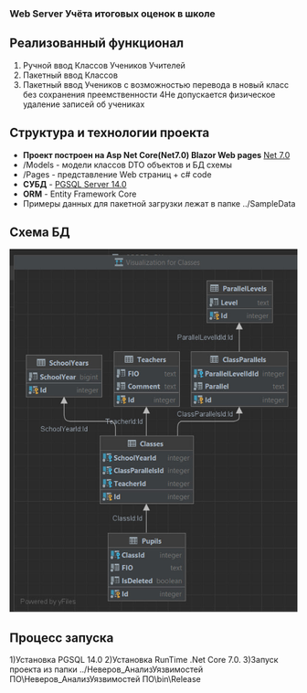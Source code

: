 ### Web Server Учёта итоговых оценок в школе

## Реализованный функционал
1) Ручной ввод Классов Учеников Учителей
2) Пакетный ввод Классов 
3) Пакетный ввод Учеников с возможностью перевода в новый класс без сохранения преемственности 
4Не допускается физическое удаление записей об учениках

## Структура и технологии проекта

* **Проект построен на Asp Net Core(Net7.0) Blazor Web pages**
  [Net 7.0](https://dotnet.microsoft.com/en-us/download/dotnet/7.0)
* /Models - модели классов DTO объектов и БД схемы 
* /Pages - представление Web страниц + с# code
* **СУБД** - [PGSQL Server 14.0](https://www.enterprisedb.com/downloads/postgres-postgresql-downloads)
* **ORM** - Entity Framework Core
* Примеры данных для пакетной загрузки лежат в папке ../SampleData
## Схема БД
![DB Schema.jpg](wwwroot%2FDB%20Schema.jpg)

## Процесс запуска
1)Установка PGSQL 14.0
2)Установка RunTime .Net Core 7.0.
3)Запуск проекта из папки ../Неверов_АнализУязвимостей ПО\Неверов_АнализУязвимостей ПО\bin\Release
